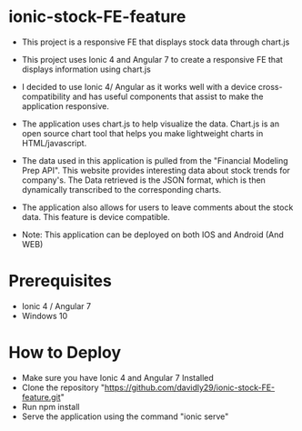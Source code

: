 # ionic-stock-FE-feature
- This project is a responsive FE  that displays stock data through chart.js

- This project uses Ionic 4 and Angular 7 to create a responsive FE that displays information using chart.js

- I decided to use Ionic 4/ Angular as it works well with a device cross-compatibility and has useful components that assist to make the application responsive.

- The application uses chart.js to help visualize the data. Chart.js is an open source chart tool that helps you make lightweight charts in HTML/javascript.

- The data used in this application is pulled from the "Financial Modeling Prep API". This website provides interesting data about stock trends for company's. The Data retrieved is the JSON format, which is then dynamically transcribed to the corresponding charts.

- The application also allows for users to leave comments about the stock data. This feature is device compatible.

- Note: This application can be deployed on both IOS and Android (And WEB)

# Prerequisites
- Ionic 4 / Angular 7
- Windows 10

# How to Deploy
- Make sure you have Ionic 4 and Angular 7 Installed
- Clone the repository "https://github.com/davidly29/ionic-stock-FE-feature.git"
- Run npm install
- Serve the application using the command "ionic serve"
